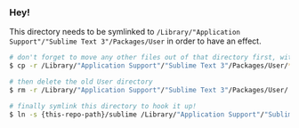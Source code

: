 ### Hey!

This directory needs to be symlinked to `/Library/"Application Support"/"Sublime Text 3"/Packages/User` in order to have an effect.

```sh
# don't forget to move any other files out of that directory first, with
$ cp -r /Library/"Application Support"/"Sublime Text 3"/Packages/User/* {this-repo-path}/sublime/*

# then delete the old User directory
$ rm -r /Library/"Application Support"/"Sublime Text 3"/Packages/User/

# finally symlink this directory to hook it up!
$ ln -s {this-repo-path}/sublime /Library/"Application Support"/"Sublime Text 3"/Packages/User
```

